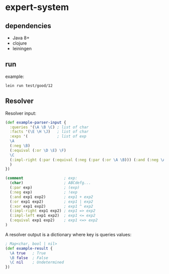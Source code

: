 # expert-system

## dependencies

- Java 8+
- clojure
- leiningen

## run

example:

```
lein run test/good/12
```

## Resolver

Resolver input:

```clojure
(def example-parser-input {
  :queries '(\A \B \C) ; list of char
  :facts '(\E \H \J)   ; list of char
  :exps '(             ; list of exp
  \A
  (:neg \B)
  (:equival (:or \D \E) \F)
  \C
  (:impl-right (:par (:equival (:neg (:par (:or \A \B))) (:and (:neg \A) (:neg \B)))) \G)
  )
})

(comment                  ; exp:
  (char)                  ; ABCdefg...
  (:par exp)              ; (exp)
  (:neg exp)              ; !exp
  (:and exp1 exp2)        ; exp1 + exp2
  (:or exp1 exp2)         ; exp1 | exp2
  (:xor exp1 exp2)        ; exp1 ^ exp2
  (:impl-right exp1 exp2) ; exp1 => exp2
  (:impl-left exp1 exp2)  ; exp1 <= exp2
  (:equival exp1 exp2)    ; exp1 <=> exp2
)
```

A resolver output is a dictionary where key is queries values:

```clojure
; Map<char, bool | nil>
(def example-result {
  \A true   ; True
  \B false  ; False
  \C nil    ; Undetermined
})
```

